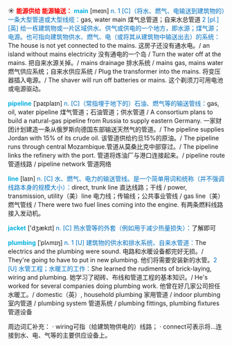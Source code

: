 ☀ <font color="red">**能源供给 能源输送：**</font>
<font color="sky blue">**main**</font> [meɪn] 
<font color="#0070c0">n. 1 [C]（将水、燃气、电输送到建筑物的）一条大型管道或大型线缆：</font>gas, water main 煤气总管道；自来水总管道 <font color="#0070c0">2 [pl.] [英] 给一栋建筑物或一片区域供水、供气或供电的一个地方，即水源；煤气源；电源。也可指向建筑物供水、燃气、电（或将其从建筑物中输送出去）的系统：</font>The house is not yet connected to the mains. 这房子还没有通水电。/ an island without mains electricity 没有通电的一个岛 / Turn the water off at the mains. 把自来水源关掉。/ mains drainage 排水系统 / mains gas, mains water 燃气供应系统；自来水供应系统 / Plug the transformer into the mains. 将变压器插入电源。/ The shaver will run off batteries or mains. 这个剃须刀可用电池或电源驱动。
           
<font color="sky blue">**pipeline**</font> [ˈpaɪplaɪn]
<font color="#0070c0">n. [C]（常指埋于地下的）石油、燃气等的输送管线：</font>gas, oil, water pipeline 煤气管道；石油管道；供水管道 / A consortium plans to build a natural-gas pipeline from Russia to supply eastern Germany. 一家财团计划建造一条从俄罗斯向德国东部输送天然气的管道。/ The pipeline supplies Jordan with 15% of its crude oil. 该管道供给约旦15%的原油。/ The pipeline runs through central Mozambique.管道从莫桑比克中部穿过。/ The pipeline links the refinery with the port. 管道将炼油厂与港口连接起来。/ pipeline route 管道线路 / pipeline network 管道网络

<font color="sky blue">**line**</font> [laɪn] 
<font color="#0070c0">n. [C] 水、燃气、电力的输送管线。是一个简单用词和统称（并不强调线路本身的规模大小）：</font>direct, trunk line 直达线路；干线 / power, transmission, utility（美）line 电力线；传输线；公共事业管线 / gas line（美）燃气管线 / There were two fuel lines coming into the engine. 有两条燃料线路接入发动机。

<font color="sky blue">**jacket**</font> ['dӡækɪt] 
<font color="#0070c0">n. [C] 热水管等的外套（例如用于减少热量损失）：</font>了解即可
           
<font color="sky blue">**plumbing**</font> [ˈplʌmɪŋ]
<font color="#0070c0">n. 1 [U] 建筑物的供水和排水系统、自来水管道：</font>The electrics and the plumbing were sound. 电路和水暖设备都完好无损。/ They're going to have to put in new plumbing. 他们将需要安装新的水管。<font color="#0070c0">2 [U] 水管工程；水暖工的工作：</font>She learned the rudiments of brick-laying, wiring and plumbing. 她学习了砌砖、布线和管道工程的基本知识。/ He's worked for several companies doing plumbing work. 他曾在好几家公司担任水暖工。/ domestic（英）, household plumbing 家用管道 / indoor plumbing 室内管道 / plumbing system 管道系统 / plumbing fittings, plumbing fixtures 管道设备

周边词汇补充：
· wiring可指（给建筑物供电的）线路；
· connect可表示将…连接到水、电、气等的主要供应设备上。
